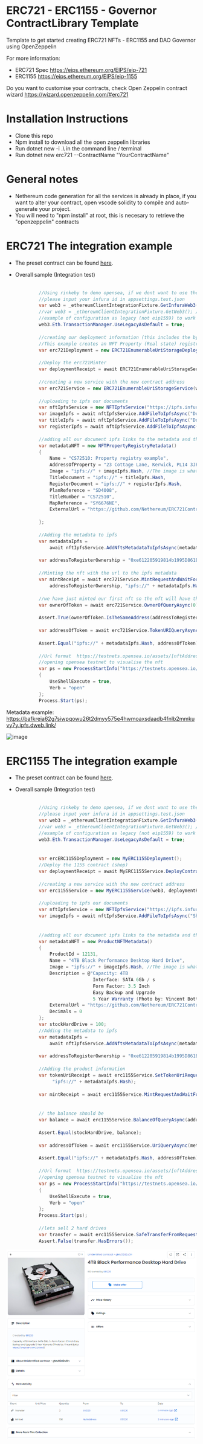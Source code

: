 # ERC721 - ERC1155 - Governor ContractLibrary Template
Template to get started creating ERC721 NFTs - ERC1155  and DAO Governor using OpenZeppelin

For more information:

* ERC721 Spec https://eips.ethereum.org/EIPS/eip-721
* ERC1155 https://eips.ethereum.org/EIPS/eip-1155

Do you want to customise your contracts, check Open Zeppelin contract wizard https://wizard.openzeppelin.com/#erc721

# Installation Instructions 
+ Clone this repo
+ Npm install to download all the open zeppelin libraries
+ Run dotnet new -i .\ in the command line / terminal
+ Run dotnet new erc721 --ContractName "YourContractName"

# General notes
+ Nethereum code generation for all the services is already in place, if you want to alter your contract, open vscode solidity to compile and auto-generate your project.
+ You will need to "npm install" at root, this is necesary to retrieve the "openzeppelin" contracts 

# ERC721 The integration example
+ The preset contract can be found [here](contracts/MyERC721.sol).

+ Overall sample (Integration test)

```csharp

            //Using rinkeby to demo opensea, if we dont want to use the configured client
            //please input your infura id in appsettings.test.json
            var web3 = _ethereumClientIntegrationFixture.GetInfuraWeb3(InfuraNetwork.Rinkeby);
            //var web3 = _ethereumClientIntegrationFixture.GetWeb3(); //if you want to use your local node (ie geth, uncomment this, see appsettings.test.json for further info)
            //example of configuration as legacy (not eip1559) to work on L2s
            web3.Eth.TransactionManager.UseLegacyAsDefault = true;

            //creating our deployment information (this includes the bytecode already)
            //This example creates an NFT Property (Real state) registry
            var erc721Deployment = new ERC721EnumerableUriStorageDeployment() { Name = "Property Registry", Symbol = "PR" };

            //Deploy the erc721Minter
            var deploymentReceipt = await ERC721EnumerableUriStorageService.DeployContractAndWaitForReceiptAsync(web3, erc721Deployment);

            //creating a new service with the new contract address
            var erc721Service = new ERC721EnumerableUriStorageService(web3, deploymentReceipt.ContractAddress);

            //uploading to ipfs our documents
            var nftIpfsService = new NFTIpfsService("https://ipfs.infura.io:5001");
            var imageIpfs = await nftIpfsService.AddFileToIpfsAsync("Documents/TitlePlanImage.png");
            var titleIpfs = await nftIpfsService.AddFileToIpfsAsync("Documents/example_title_plan.pdf");
            var registerIpfs = await nftIpfsService.AddFileToIpfsAsync("Documents/example_register.pdf");
            
            //adding all our document ipfs links to the metadata and the description
            var metadataNFT = new NFTPropertyRegistryMetadata()
            {
                Name = "CS72510: Property registry example",
                AddressOfProperty = "23 Cottage Lane, Kerwick, PL14 3JP",
                Image = "ipfs://" + imageIpfs.Hash, //The image is what is displayed in market places like opean sea
                TitleDocument = "ipfs://" + titleIpfs.Hash,
                RegisterDocument = "ipfs://" + registerIpfs.Hash,
                PlanReference = "SD4008",
                TitleNumber = "CS72510",
                MapReference = "SY6676NE",
                ExternalUrl = "https://github.com/Nethereum/ERC721ContractLibrary.Template"

            };

            //Adding the metadata to ipfs
            var metadataIpfs =
                await nftIpfsService.AddNftsMetadataToIpfsAsync(metadataNFT, "PropertyRegistryMetadata.json");

            var addressToRegisterOwnership = "0xe612205919814b1995D861Bdf6C2fE2f20cDBd68";

            //Minting the nft with the url to the ipfs metadata
            var mintReceipt = await erc721Service.MintRequestAndWaitForReceiptAsync(
                addressToRegisterOwnership, "ipfs://" + metadataIpfs.Hash);

            //we have just minted our first nft so the nft will have the id of 0. 
            var ownerOfToken = await erc721Service.OwnerOfQueryAsync(0);

            Assert.True(ownerOfToken.IsTheSameAddress(addressToRegisterOwnership));

            var addressOfToken = await erc721Service.TokenURIQueryAsync(0);

            Assert.Equal("ipfs://" + metadataIpfs.Hash, addressOfToken);

            //Url format  https://testnets.opensea.io/assets/[nftAddress]/[id]
            //opening opensea testnet to visualise the nft
            var ps = new ProcessStartInfo("https://testnets.opensea.io/assets/"+ deploymentReceipt.ContractAddress+ "/0")
            {
                UseShellExecute = true,
                Verb = "open"
            };
            Process.Start(ps);
```
Metadata example: https://bafkreia62g7siwpqowu26t2dmyy575e4hwmoaxsdaadb4fnlb2mmkuvy7y.ipfs.dweb.link/

![image](https://user-images.githubusercontent.com/562371/156877329-9f799c56-a4e4-4314-9169-489370c73e73.png)


# ERC1155 The integration example
+ The preset contract can be found [here](contracts/MyERC1155.sol).

+ Overall sample (Integration test)

```csharp

            //Using rinkeby to demo opensea, if we dont want to use the configured client
            //please input your infura id in appsettings.test.json
            var web3 = _ethereumClientIntegrationFixture.GetInfuraWeb3(InfuraNetwork.Rinkeby);
            //var web3 = _ethereumClientIntegrationFixture.GetWeb3(); //if you want to use your local node (ie geth, uncomment this, see appsettings.test.json for further info)
            //example of configuration as legacy (not eip1559) to work on L2s
            web3.Eth.TransactionManager.UseLegacyAsDefault = true;

 
            var ercERC1155Deployment = new MyERC1155Deployment(); 
            //Deploy the 1155 contract (shop)
            var deploymentReceipt = await MyERC1155Service.DeployContractAndWaitForReceiptAsync(web3, ercERC1155Deployment);

            //creating a new service with the new contract address
            var erc1155Service = new MyERC1155Service(web3, deploymentReceipt.ContractAddress);

            //uploading to ipfs our documents
            var nftIpfsService = new NFTIpfsService("https://ipfs.infura.io:5001");
            var imageIpfs = await nftIpfsService.AddFileToIpfsAsync("ShopImages/hard-drive-by-vincent-botta-from-unsplash.jpg");


            //adding all our document ipfs links to the metadata and the description
            var metadataNFT = new ProductNFTMetadata()
            {
                ProductId = 12131,
                Name = "4TB Black Performance Desktop Hard Drive",
                Image = "ipfs://" + imageIpfs.Hash, //The image is what is displayed in market places like opean sea
                Description = @"Capacity: 4TB
                                Interface: SATA 6Gb / s
                                Form Factor: 3.5 Inch
                                Easy Backup and Upgrade
                                5 Year Warranty (Photo by: Vincent Botta https://unsplash.com/@0asa)",
                ExternalUrl = "https://github.com/Nethereum/ERC721ContractLibrary.Template",
                Decimals = 0
            };
            var stockHardDrive = 100;
            //Adding the metadata to ipfs
            var metadataIpfs =
                await nftIpfsService.AddNftsMetadataToIpfsAsync(metadataNFT, metadataNFT.ProductId + ".json");

            var addressToRegisterOwnership = "0xe612205919814b1995D861Bdf6C2fE2f20cDBd68";

            //Adding the product information
            var tokenUriReceipt = await erc1155Service.SetTokenUriRequestAndWaitForReceiptAsync(metadataNFT.ProductId,
                 "ipfs://" + metadataIpfs.Hash);

            var mintReceipt = await erc1155Service.MintRequestAndWaitForReceiptAsync(addressToRegisterOwnership, metadataNFT.ProductId, stockHardDrive, new byte[]{});


            // the balance should be 
            var balance = await erc1155Service.BalanceOfQueryAsync(addressToRegisterOwnership, (BigInteger)metadataNFT.ProductId);

            Assert.Equal(stockHardDrive, balance);

            var addressOfToken = await erc1155Service.UriQueryAsync(metadataNFT.ProductId);

            Assert.Equal("ipfs://" + metadataIpfs.Hash, addressOfToken);

            //Url format  https://testnets.opensea.io/assets/[nftAddress]/[id]
            //opening opensea testnet to visualise the nft
            var ps = new ProcessStartInfo("https://testnets.opensea.io/assets/" + deploymentReceipt.ContractAddress + "/" + metadataNFT.ProductId)
            {
                UseShellExecute = true,
                Verb = "open"
            };
            Process.Start(ps);

            //lets sell 2 hard drives 
            var transfer = await erc1155Service.SafeTransferFromRequestAndWaitForReceiptAsync(addressToRegisterOwnership, addressToRegisterOwnership, (BigInteger)metadataNFT.ProductId, 2, new byte[]{});
            Assert.False(transfer.HasErrors());

```
![image](screenshots/Shop1155-hd.png)
